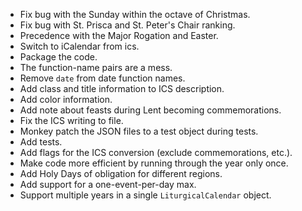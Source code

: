 * Fix bug with the Sunday within the octave of Christmas.
* Fix bug with St. Prisca and St. Peter's Chair ranking.
* Precedence with the Major Rogation and Easter.
* Switch to iCalendar from ics.
* Package the code.
* The function-name pairs are a mess.
* Remove `date` from date function names.
* Add class and title information to ICS description.
* Add color information.
* Add note about feasts during Lent becoming commemorations.
* Fix the ICS writing to file.
* Monkey patch the JSON files to a test object during tests.
* Add tests.
* Add flags for the ICS conversion (exclude commemorations, etc.).
* Make code more efficient by running through the year only once.
* Add Holy Days of obligation for different regions.
* Add support for a one-event-per-day max.
* Support multiple years in a single `LiturgicalCalendar` object.

